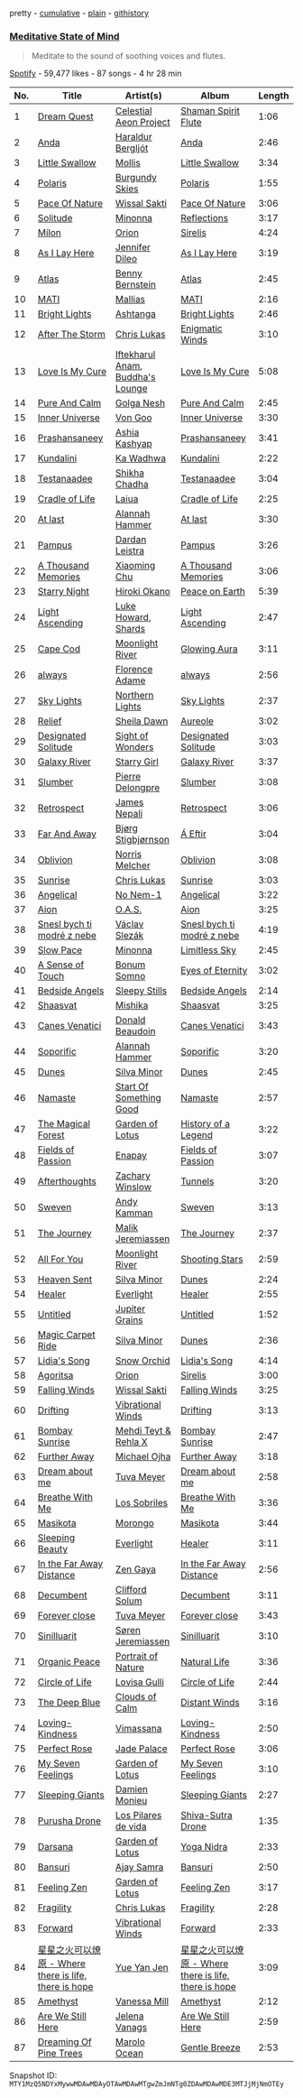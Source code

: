 pretty - [cumulative](/playlists/cumulative/37i9dQZF1DWTetfhmm3xOs.md) - [plain](/playlists/plain/37i9dQZF1DWTetfhmm3xOs) - [githistory](https://github.githistory.xyz/mackorone/spotify-playlist-archive/blob/main/playlists/plain/37i9dQZF1DWTetfhmm3xOs)

### [Meditative State of Mind](https://open.spotify.com/playlist/37i9dQZF1DWTetfhmm3xOs)

> Meditate to the sound of soothing voices and flutes.

[Spotify](https://open.spotify.com/user/spotify) - 59,477 likes - 87 songs - 4 hr 28 min

| No. | Title | Artist(s) | Album | Length |
|---|---|---|---|---|
| 1 | [Dream Quest](https://open.spotify.com/track/6uj3ha95NYTfLuB8MYhaNQ) | [Celestial Aeon Project](https://open.spotify.com/artist/3erL8NEQbmmOXhO6yyVWxO) | [Shaman Spirit Flute](https://open.spotify.com/album/39Q6KP8xGG0olJZMSwK7x9) | 1:06 |
| 2 | [Anda](https://open.spotify.com/track/2oNh69Ej2GKrk489PDNruu) | [Haraldur Bergljót](https://open.spotify.com/artist/5lIaD8O0ZoUIS3aybgfyeO) | [Anda](https://open.spotify.com/album/7qXpkrsHSzR5R2SMYkl2v8) | 2:46 |
| 3 | [Little Swallow](https://open.spotify.com/track/1I0k8K0RQSZZKWGVXw2uDD) | [Mollis](https://open.spotify.com/artist/1QT9mxEShl9BmYBUhnr1DG) | [Little Swallow](https://open.spotify.com/album/4JNFQHbtSsuqD9UtiNiGnN) | 3:34 |
| 4 | [Polaris](https://open.spotify.com/track/3u4oNZRvrA7pXN90HaGWkE) | [Burgundy Skies](https://open.spotify.com/artist/2txYwbS88ztbJYTKGVeUrq) | [Polaris](https://open.spotify.com/album/2Mx0KP6jL0AmsMuZsCjAft) | 1:55 |
| 5 | [Pace Of Nature](https://open.spotify.com/track/1sB226w76E26PZRxcSA8Uq) | [Wissal Sakti](https://open.spotify.com/artist/1FiERGNLIiWDYa2nA0TcGD) | [Pace Of Nature](https://open.spotify.com/album/6NJjyT1Kr57k811DYQ7WEA) | 3:06 |
| 6 | [Solitude](https://open.spotify.com/track/5TwlZ0NAJcQfaLuxKMCA6u) | [Minonna](https://open.spotify.com/artist/6mysyQI353vNbwstr6pT1Y) | [Reflections](https://open.spotify.com/album/7n8TXa3WbjkS4vbcD9zqgr) | 3:17 |
| 7 | [Mílon](https://open.spotify.com/track/2Dv1DUFmC8ElSUSTy7s9Ma) | [Orion](https://open.spotify.com/artist/6GWCB8ekz6k8xgOzb8i31f) | [Sirelis](https://open.spotify.com/album/27cJfiiUttUeLho3Lfzi7E) | 4:24 |
| 8 | [As I Lay Here](https://open.spotify.com/track/59QJ83aEkzxOCqeWFbjoKa) | [Jennifer Dileo](https://open.spotify.com/artist/2mB3r3m1RWix0kc0f4qxTT) | [As I Lay Here](https://open.spotify.com/album/69cF5zbCD2jCDvAJvXJvgh) | 3:19 |
| 9 | [Atlas](https://open.spotify.com/track/1HNM54pHKFCSEflvDYZwGC) | [Benny Bernstein](https://open.spotify.com/artist/4iJdqHLAdAbYvCrB5hDnHM) | [Atlas](https://open.spotify.com/album/1TY41tXfNuiL4incf5pFLO) | 2:45 |
| 10 | [MATI](https://open.spotify.com/track/6HeFLsBljHuuYdG4gUzlyE) | [Mallias](https://open.spotify.com/artist/7Jha5lv1MsoExRH2GMSNLk) | [MATI](https://open.spotify.com/album/41wh35g4nY8ilqZKYDBr4h) | 2:16 |
| 11 | [Bright Lights](https://open.spotify.com/track/652msrYYe7mj1JnHTCEpVh) | [Ashtanga](https://open.spotify.com/artist/5G1Q1LkBEWL6WLWjbDHoTe) | [Bright Lights](https://open.spotify.com/album/03hxhv179JxuT0J98k5djH) | 2:46 |
| 12 | [After The Storm](https://open.spotify.com/track/1Mp8ZVLc3XQdDTIGHvbWsb) | [Chris Lukas](https://open.spotify.com/artist/2PYNWD01lteVriJrx1nzz9) | [Enigmatic Winds](https://open.spotify.com/album/5iFJCpNwoQdy25C7WwrRTV) | 3:10 |
| 13 | [Love Is My Cure](https://open.spotify.com/track/4kqekA8aWuYbvbn2WGecPW) | [Iftekharul Anam](https://open.spotify.com/artist/49tDgukB5sliWr6MfgS0SY), [Buddha's Lounge](https://open.spotify.com/artist/0DQtE70SlFZZkbNpCRaMHb) | [Love Is My Cure](https://open.spotify.com/album/3CQJtBcKv6o2yz7UrYLoV8) | 5:08 |
| 14 | [Pure And Calm](https://open.spotify.com/track/663LF9heB9sWluligQWpG8) | [Golga Nesh](https://open.spotify.com/artist/3PwWkYTHc7KtBrRutAXOlg) | [Pure And Calm](https://open.spotify.com/album/6Js79WFhXHyBSaPnM81l0j) | 2:45 |
| 15 | [Inner Universe](https://open.spotify.com/track/1XOc1T0peSL0F5UF6J5xJJ) | [Von Goo](https://open.spotify.com/artist/0ok7E7efNzcR8Bz1xDx8Zb) | [Inner Universe](https://open.spotify.com/album/79nhvpmbNmMMVjPiOkzs2G) | 3:30 |
| 16 | [Prashansaneey](https://open.spotify.com/track/3Setdymx44HIU2wb7sW5s6) | [Ashia Kashyap](https://open.spotify.com/artist/0ZsjZX7yAwB3UhNT9cWonV) | [Prashansaneey](https://open.spotify.com/album/6dMnLGBlZrlHj2CrGuZPMn) | 3:41 |
| 17 | [Kundalini](https://open.spotify.com/track/0sLaaBl2OPlNJeqvhycUab) | [Ka Wadhwa](https://open.spotify.com/artist/2dPkKU7aaKeFDICPMOduIv) | [Kundalini](https://open.spotify.com/album/7n2KeDhj36LPnHni9QgkDo) | 2:22 |
| 18 | [Testanaadee](https://open.spotify.com/track/0dKEL8IL3Wgz6vEIAL3P4J) | [Shikha Chadha](https://open.spotify.com/artist/2vVK4gTQuqvtqWHX8GiIDc) | [Testanaadee](https://open.spotify.com/album/2r1IdCCzou6ux9MdcOj20X) | 3:04 |
| 19 | [Cradle of Life](https://open.spotify.com/track/1eihRcf7w68iW9IPTs76fc) | [Laiua](https://open.spotify.com/artist/1fhB7jhn3UFb3AdiHMsQTz) | [Cradle of Life](https://open.spotify.com/album/4Tw2LWGi0iUCw2ZTfSkiXc) | 2:25 |
| 20 | [At last](https://open.spotify.com/track/1lNdqczd0uKZcioivNQZBt) | [Alannah Hammer](https://open.spotify.com/artist/2utndN6OrmNQKozhXYJ8Hn) | [At last](https://open.spotify.com/album/24NHRvgtq3lBESZ98LLDdd) | 3:30 |
| 21 | [Pampus](https://open.spotify.com/track/7emdYdVOLn2nIzdFufWUQh) | [Dardan Leistra](https://open.spotify.com/artist/1iChBE5eMVIiJBpsUZ0rSH) | [Pampus](https://open.spotify.com/album/66EibKvWjwkOn8LPibdMcF) | 3:26 |
| 22 | [A Thousand Memories](https://open.spotify.com/track/0NicReIOJqnuhT5kPe2Q1u) | [Xiaoming Chu](https://open.spotify.com/artist/3wWsMDO6XVcTyV9IvVhss9) | [A Thousand Memories](https://open.spotify.com/album/07W4VsvYKd4YDl7Zh1pG6B) | 3:06 |
| 23 | [Starry Night](https://open.spotify.com/track/6dIVWqAIpWJWxPE7cAki4G) | [Hiroki Okano](https://open.spotify.com/artist/5ZtBM3N7gMFDYynbIhlFfJ) | [Peace on Earth](https://open.spotify.com/album/4RaoQGq4D40J1GU3kYGk13) | 5:39 |
| 24 | [Light Ascending](https://open.spotify.com/track/483t4Dw6FPoKXyhMnDNkRY) | [Luke Howard](https://open.spotify.com/artist/3duTXsC49HoPt4f4EySDKf), [Shards](https://open.spotify.com/artist/0ATldWSJILH1tS2H87szDU) | [Light Ascending](https://open.spotify.com/album/3VnaphUrqIjgbzkHU29fB7) | 2:47 |
| 25 | [Cape Cod](https://open.spotify.com/track/2DnjmwnSLvMS78MW0y8czV) | [Moonlight River](https://open.spotify.com/artist/3M2OEjKBqrrvP829uLJVDu) | [Glowing Aura](https://open.spotify.com/album/0hxddVL6RtkujMPjGvegn0) | 3:11 |
| 26 | [always](https://open.spotify.com/track/5Nusgvqw46McIdfuqrvM4c) | [Florence Adame](https://open.spotify.com/artist/0OyLeqzC9Bd1d8uc5DgYCz) | [always](https://open.spotify.com/album/1Zqgnlwg96XIvVOrvYATK4) | 2:56 |
| 27 | [Sky Lights](https://open.spotify.com/track/7HToCQy3ObwcSCpEEjkX7x) | [Northern Lights](https://open.spotify.com/artist/0pJ7c6jclXmQmxW4Doz1Ny) | [Sky Lights](https://open.spotify.com/album/7AOsa08sbSM7X0Qz8ad7lC) | 2:37 |
| 28 | [Relief](https://open.spotify.com/track/59xd0X9j4l5COqxkGuZiJp) | [Sheila Dawn](https://open.spotify.com/artist/5XSMONg34qtPY5qFntQfag) | [Aureole](https://open.spotify.com/album/00qD0iqQkCuQFXN1cu5Mwx) | 3:02 |
| 29 | [Designated Solitude](https://open.spotify.com/track/1KD5sDTDCSj2yPBh3OxQ1i) | [Sight of Wonders](https://open.spotify.com/artist/4TVuWsAEx3S4UnsJhA7QYD) | [Designated Solitude](https://open.spotify.com/album/1DDlDMpNFef0ksiYQCZ6j4) | 3:03 |
| 30 | [Galaxy River](https://open.spotify.com/track/4qoE30s1SzfR9aylJwSULq) | [Starry Girl](https://open.spotify.com/artist/4Uaq25W6YRawMeHyRIKwxy) | [Galaxy River](https://open.spotify.com/album/3TzMmfxAKMqkRFAShdma9u) | 3:37 |
| 31 | [Slumber](https://open.spotify.com/track/2kLz6daV1GOseCfsNcpRWV) | [Pierre Delongpre](https://open.spotify.com/artist/5WMDkZMK3ZgXII7d14q5I9) | [Slumber](https://open.spotify.com/album/7uuEvVQ919w5vDNPCIiPfz) | 3:08 |
| 32 | [Retrospect](https://open.spotify.com/track/6BGEqMR3DCStjjYons9XVr) | [James Nepali](https://open.spotify.com/artist/0SsqkRL4JQC709FbQeLn1x) | [Retrospect](https://open.spotify.com/album/1C4fYxrl4hfo9GAsAvxG5L) | 3:06 |
| 33 | [Far And Away](https://open.spotify.com/track/44DKn5hqvnO4912GLZqHYI) | [Bjørg Stigbjørnson](https://open.spotify.com/artist/6XrReT7PSQUBR0LipHQxMn) | [Á Eftir](https://open.spotify.com/album/06COtedhFaIxlBSR2ZEteM) | 3:04 |
| 34 | [Oblivion](https://open.spotify.com/track/676cCislDJ6X51j2mai6xD) | [Norris Melcher](https://open.spotify.com/artist/1uNKwFEjuT8w9eXOCqrcAA) | [Oblivion](https://open.spotify.com/album/03PoUSzMmhA5FYH7yU0BGO) | 3:08 |
| 35 | [Sunrise](https://open.spotify.com/track/5sKl5y9UNn4II2lAwRLeOF) | [Chris Lukas](https://open.spotify.com/artist/2PYNWD01lteVriJrx1nzz9) | [Sunrise](https://open.spotify.com/album/3mNbZLxYq0x93PJY7tz4Jd) | 3:03 |
| 36 | [Angelical](https://open.spotify.com/track/2LzNS6YlpkehtEINlWNtV2) | [No Nem\-1](https://open.spotify.com/artist/2nWmDoCWQwcZQe6eemVZtp) | [Angelical](https://open.spotify.com/album/2O9gwqHI8P7XAr1yPp1xST) | 3:22 |
| 37 | [Aion](https://open.spotify.com/track/0ssdj7toIUWMGFmMVMW7Ge) | [O.A.S.](https://open.spotify.com/artist/1aoMIhif29oGaZGwQJ1oTt) | [Aion](https://open.spotify.com/album/1kkglpZHhzTKTLiYx0AXol) | 3:25 |
| 38 | [Snesl bych ti modré z nebe](https://open.spotify.com/track/1v8nEP8CRicvuRiGxxjZF6) | [Václav Slezák](https://open.spotify.com/artist/3VHBfS16hX93D0BLGwraUz) | [Snesl bych ti modré z nebe](https://open.spotify.com/album/4XDdhhDFoUgsmSjcVFRJp0) | 4:19 |
| 39 | [Slow Pace](https://open.spotify.com/track/3zGz5Zz5OXhOTSbcMfbbWy) | [Minonna](https://open.spotify.com/artist/6mysyQI353vNbwstr6pT1Y) | [Limitless Sky](https://open.spotify.com/album/5tYw60CJOnVi0Of8fCyDnQ) | 2:45 |
| 40 | [A Sense of Touch](https://open.spotify.com/track/2hJRROSh3QFGDCMS7CwGxr) | [Bonum Somno](https://open.spotify.com/artist/0kERbf96dBhKRnHrbQi9Vt) | [Eyes of Eternity](https://open.spotify.com/album/0miQvlVRcf9uFckcIYVozL) | 3:02 |
| 41 | [Bedside Angels](https://open.spotify.com/track/5zWCWoMWqqBtvJxqlzNG3k) | [Sleepy Stills](https://open.spotify.com/artist/1Ft3gRFnTagadwt0sARe1r) | [Bedside Angels](https://open.spotify.com/album/2TFKgSDqj74cQAMvQMMsZq) | 2:14 |
| 42 | [Shaasvat](https://open.spotify.com/track/3simwgVNK0SqFOdQ7JjL0J) | [Mishika](https://open.spotify.com/artist/79pwbuZeN20i17nbhG3Qgr) | [Shaasvat](https://open.spotify.com/album/4CDm3GVljjGXaJr0k0pFzk) | 3:25 |
| 43 | [Canes Venatici](https://open.spotify.com/track/2P64F9RPwQos7ELkKotqW5) | [Donald Beaudoin](https://open.spotify.com/artist/2Z0z4n4ndyWuJVJYoSvlLI) | [Canes Venatici](https://open.spotify.com/album/4FcA1I4Xjgy2fpry8zNlK3) | 3:43 |
| 44 | [Soporific](https://open.spotify.com/track/3qdpjZleqYS2oJhGzXDXcz) | [Alannah Hammer](https://open.spotify.com/artist/2utndN6OrmNQKozhXYJ8Hn) | [Soporific](https://open.spotify.com/album/1EWsupezffYk8uVCsHESYH) | 3:20 |
| 45 | [Dunes](https://open.spotify.com/track/3EMhmAY3KnNRlzrzJurxmH) | [Silva Minor](https://open.spotify.com/artist/2qCGBLSIAfV6EYofCDbVZk) | [Dunes](https://open.spotify.com/album/1czCKnLfwCHydAAyqHwfOh) | 2:45 |
| 46 | [Namaste](https://open.spotify.com/track/7qLT0sVYjM9MlIf7sHfEcX) | [Start Of Something Good](https://open.spotify.com/artist/37qYg33d5znCp06dghSGz4) | [Namaste](https://open.spotify.com/album/2HBModmTCfZew2Z2UYxiQ9) | 2:57 |
| 47 | [The Magical Forest](https://open.spotify.com/track/3vHmuBwbtMLwo0hfUyENAU) | [Garden of Lotus](https://open.spotify.com/artist/7I1z8LXW0jX3fyWx7h0PRs) | [History of a Legend](https://open.spotify.com/album/4e8l7QDGdpAHrCN4bJatXj) | 3:22 |
| 48 | [Fields of Passion](https://open.spotify.com/track/19127XxgyW1KnXqnYv2YRO) | [Enapay](https://open.spotify.com/artist/04aI3lUztHm7euSI9Lo6ug) | [Fields of Passion](https://open.spotify.com/album/7j6qZ1o0EhkwLurLzonfVj) | 3:07 |
| 49 | [Afterthoughts](https://open.spotify.com/track/1wCeUYtGDLPVFMIF2rMaJ8) | [Zachary Winslow](https://open.spotify.com/artist/3msrl8nVpOm5bwGTr5lyLm) | [Tunnels](https://open.spotify.com/album/74MFpDyFJmMCtvBOznvpve) | 3:20 |
| 50 | [Sweven](https://open.spotify.com/track/7LbnfJ4bZ8UZRcb9l8Txld) | [Andy Kamman](https://open.spotify.com/artist/2bI9xKlbtS0cPS3rQ8x87y) | [Sweven](https://open.spotify.com/album/0Ixj5uPjN9PPtqoPE2u8pS) | 3:13 |
| 51 | [The Journey](https://open.spotify.com/track/77Fs2NajDBQaOOZkYDsFLE) | [Malik Jeremiassen](https://open.spotify.com/artist/6qIThryE8kmwkl6RfPdhHI) | [The Journey](https://open.spotify.com/album/6O3yzoZ7VeGF9jiWu6nchO) | 2:37 |
| 52 | [All For You](https://open.spotify.com/track/0iwF0zOSKH8wPUhC3Odo1L) | [Moonlight River](https://open.spotify.com/artist/3M2OEjKBqrrvP829uLJVDu) | [Shooting Stars](https://open.spotify.com/album/4Gd0vtBoSJ1cnk5YzQlG1O) | 2:59 |
| 53 | [Heaven Sent](https://open.spotify.com/track/2vy7Y6HaIB2zeVdxk4HyMP) | [Silva Minor](https://open.spotify.com/artist/2qCGBLSIAfV6EYofCDbVZk) | [Dunes](https://open.spotify.com/album/1czCKnLfwCHydAAyqHwfOh) | 2:24 |
| 54 | [Healer](https://open.spotify.com/track/0s1wFa94M0alEVoQbaXQl3) | [Everlight](https://open.spotify.com/artist/6RavlD6YjBgKC9iSh3uHgg) | [Healer](https://open.spotify.com/album/1QxVwtRf2TgfYHMqWiLlap) | 2:55 |
| 55 | [Untitled](https://open.spotify.com/track/3tCBeat5YZBwLf61yoQJ9v) | [Jupiter Grains](https://open.spotify.com/artist/6uq3FetPGtr1PNJ4bOzF85) | [Untitled](https://open.spotify.com/album/2aMPmCJLYROlZZMjF92w32) | 1:52 |
| 56 | [Magic Carpet Ride](https://open.spotify.com/track/46uQASxnpwEpeCS0MAZuwL) | [Silva Minor](https://open.spotify.com/artist/2qCGBLSIAfV6EYofCDbVZk) | [Dunes](https://open.spotify.com/album/1czCKnLfwCHydAAyqHwfOh) | 2:36 |
| 57 | [Lidia's Song](https://open.spotify.com/track/2cPfYDD11tZSALRgFBrAtK) | [Snow Orchid](https://open.spotify.com/artist/4IA09oabGSDGrVzs9cQyRF) | [Lidia's Song](https://open.spotify.com/album/5OYV4MgU4EYervsWemH396) | 4:14 |
| 58 | [Agoritsa](https://open.spotify.com/track/4lrHlM0lAZe1QlzNO23f2G) | [Orion](https://open.spotify.com/artist/6GWCB8ekz6k8xgOzb8i31f) | [Sirelis](https://open.spotify.com/album/27cJfiiUttUeLho3Lfzi7E) | 3:00 |
| 59 | [Falling Winds](https://open.spotify.com/track/3LDurr25Dx3XAR4nMxNXpp) | [Wissal Sakti](https://open.spotify.com/artist/1FiERGNLIiWDYa2nA0TcGD) | [Falling Winds](https://open.spotify.com/album/4nOCx7KqmyryOHBbu3cNdV) | 3:25 |
| 60 | [Drifting](https://open.spotify.com/track/07HyW4lru1xdPooGfX3s6x) | [Vibrational Winds](https://open.spotify.com/artist/3S51HXTFUW0h2esKYpsZ5y) | [Drifting](https://open.spotify.com/album/6TDEdmR4SSC7mUXXU8EdbQ) | 3:13 |
| 61 | [Bombay Sunrise](https://open.spotify.com/track/6Qnj1hZkw76PzZdvpH0DRH) | [Mehdi Teyt & Rehla X](https://open.spotify.com/artist/0UfCWBHRcFM2ZqmnjkmJV9) | [Bombay Sunrise](https://open.spotify.com/album/1IczgH7IBmw7pcgcGEb6B8) | 2:47 |
| 62 | [Further Away](https://open.spotify.com/track/6oUaVedjL2YE7i87ARsNV6) | [Michael Ojha](https://open.spotify.com/artist/4h15HPM1bGgwpOyfRk3w1w) | [Further Away](https://open.spotify.com/album/1kimHIU5zp5n0sR4GNajt2) | 3:18 |
| 63 | [Dream about me](https://open.spotify.com/track/6L1sKb2kv74gPGUpjkybTO) | [Tuva Meyer](https://open.spotify.com/artist/2jLb0BITddsw4KK3EcNyyn) | [Dream about me](https://open.spotify.com/album/3XHxAXn40Nwlbjrg6rbRlK) | 2:58 |
| 64 | [Breathe With Me](https://open.spotify.com/track/5Yg8xfu4paQ3HLeYsHYL3A) | [Los Sobriles](https://open.spotify.com/artist/3JST5hIfjYPRqhKMJXqku2) | [Breathe With Me](https://open.spotify.com/album/1fujTK186d1YXh85ub1jQD) | 3:36 |
| 65 | [Masikota](https://open.spotify.com/track/5uYBs6Jdb7WD1hy2sKqZnO) | [Morongo](https://open.spotify.com/artist/0UlTnSGW8Z8hUZq1VDVorm) | [Masikota](https://open.spotify.com/album/0SIzQRtFJuJC9WYqg8v4g9) | 3:44 |
| 66 | [Sleeping Beauty](https://open.spotify.com/track/0Cks68XMF8C89s1zTfFtR2) | [Everlight](https://open.spotify.com/artist/6RavlD6YjBgKC9iSh3uHgg) | [Healer](https://open.spotify.com/album/1QxVwtRf2TgfYHMqWiLlap) | 3:11 |
| 67 | [In the Far Away Distance](https://open.spotify.com/track/1oHDNBIxtHai4IcMQ4mJuL) | [Zen Gaya](https://open.spotify.com/artist/5zC4k86g6y3NsIvUwFVX1G) | [In the Far Away Distance](https://open.spotify.com/album/6hxNWvBvsKr4mV1YAjz9HS) | 2:56 |
| 68 | [Decumbent](https://open.spotify.com/track/45nNKzH7nKMfyFhUUqdyGY) | [Clifford Solum](https://open.spotify.com/artist/7fU4kMtmQKYqCJoJGEEjnu) | [Decumbent](https://open.spotify.com/album/5bf2DjnmsLeJOYVdDeUM5E) | 3:11 |
| 69 | [Forever close](https://open.spotify.com/track/4SIJIe0qLkPFLP8Nedt1Ga) | [Tuva Meyer](https://open.spotify.com/artist/2jLb0BITddsw4KK3EcNyyn) | [Forever close](https://open.spotify.com/album/0bhOdhCWSXWvy2uQKxDbGK) | 3:43 |
| 70 | [Sinilluarit](https://open.spotify.com/track/3g0xCFy4hQ4MDoe0KfLVud) | [Søren Jeremiassen](https://open.spotify.com/artist/54h5UZPx5rj7dEDGaofoaj) | [Sinilluarit](https://open.spotify.com/album/5TZx3UPmzvKH7BAAkpnGyQ) | 3:10 |
| 71 | [Organic Peace](https://open.spotify.com/track/5WS9MN7qSwRF07eJLswCHu) | [Portrait of Nature](https://open.spotify.com/artist/5OQ80Fm55v0aCjLF7hXOwj) | [Natural Life](https://open.spotify.com/album/2dWhwh8lM31AKfywr2uDcA) | 3:36 |
| 72 | [Circle of Life](https://open.spotify.com/track/5ZES0TpHFfczYU6OgoBYA4) | [Lovisa Gulli](https://open.spotify.com/artist/58n0GT0HiGmwsB3cyH6Bfl) | [Circle of Life](https://open.spotify.com/album/1nFutOjJZwK70snfXyPUhT) | 2:44 |
| 73 | [The Deep Blue](https://open.spotify.com/track/3fPDwXNYVnj3ROLieCtOGR) | [Clouds of Calm](https://open.spotify.com/artist/4aFC3M76kBNOVNH1YIvtaD) | [Distant Winds](https://open.spotify.com/album/1EhONt6PrP5KjE3ngU23kb) | 3:16 |
| 74 | [Loving\-Kindness](https://open.spotify.com/track/4YQn86jDGtlXovQJT9nwiB) | [Vimassana](https://open.spotify.com/artist/1JwJysIUFMsM5HjV5fJvGv) | [Loving\-Kindness](https://open.spotify.com/album/0cHpCmG4oLbGPStNrpdgMD) | 2:50 |
| 75 | [Perfect Rose](https://open.spotify.com/track/0Yuw1szR25KD6tmO1KSs9x) | [Jade Palace](https://open.spotify.com/artist/52FzcYdR52cgukrg4A3Tyv) | [Perfect Rose](https://open.spotify.com/album/2E8dJJLDCiKqWMVXuWetCq) | 3:06 |
| 76 | [My Seven Feelings](https://open.spotify.com/track/5OOiY3O34bUYV2mHGcMGQW) | [Garden of Lotus](https://open.spotify.com/artist/7I1z8LXW0jX3fyWx7h0PRs) | [My Seven Feelings](https://open.spotify.com/album/6Kl4ICdlFw7lb1N25DJdB2) | 3:10 |
| 77 | [Sleeping Giants](https://open.spotify.com/track/0J0KRxk1ccNI6SA3L0514v) | [Damien Monieu](https://open.spotify.com/artist/0e6TRegnf204V3t3TFftdA) | [Sleeping Giants](https://open.spotify.com/album/7FWW4gjaJs1FLnSNoUXYfv) | 2:27 |
| 78 | [Purusha Drone](https://open.spotify.com/track/5v0MNwuSRDqSqW3buZyVUg) | [Los Pilares de vida](https://open.spotify.com/artist/2VGO2hlAnvpRTw4NamfA0O) | [Shiva\-Sutra Drone](https://open.spotify.com/album/3SXxPB8xeafFCKj3bv26NB) | 1:35 |
| 79 | [Darsana](https://open.spotify.com/track/07h8WLyLdqdwrD72oWkats) | [Garden of Lotus](https://open.spotify.com/artist/7I1z8LXW0jX3fyWx7h0PRs) | [Yoga Nidra](https://open.spotify.com/album/5EazHq0TDPzE5zqFuW8QwJ) | 2:33 |
| 80 | [Bansuri](https://open.spotify.com/track/4Cy9EEXAjmzjIa2hBYJa7R) | [Ajay Samra](https://open.spotify.com/artist/4FxL7eKB7Uz1rWIpMOC6rW) | [Bansuri](https://open.spotify.com/album/1os3PzBysPuwHUOAJIQlHs) | 2:50 |
| 81 | [Feeling Zen](https://open.spotify.com/track/2bzxCAQug0YCQCOxr0l4KB) | [Garden of Lotus](https://open.spotify.com/artist/7I1z8LXW0jX3fyWx7h0PRs) | [Feeling Zen](https://open.spotify.com/album/64ii0rt71mknNqsG2tLoLf) | 3:17 |
| 82 | [Fragility](https://open.spotify.com/track/76PJSFCBGkVazJvMcE3Uyi) | [Chris Lukas](https://open.spotify.com/artist/2PYNWD01lteVriJrx1nzz9) | [Fragility](https://open.spotify.com/album/5xoJiIPUG9kVH5HoQiKRb6) | 2:28 |
| 83 | [Forward](https://open.spotify.com/track/6fy6hBtZMY8sAjG8ynqUbV) | [Vibrational Winds](https://open.spotify.com/artist/3S51HXTFUW0h2esKYpsZ5y) | [Forward](https://open.spotify.com/album/7Hp3Glq4Aoy8ubBEXCQtlj) | 2:33 |
| 84 | [星星之火可以燎原 \- Where there is life, there is hope](https://open.spotify.com/track/6gfL880RuRTk3toqkVxjGO) | [Yue Yan Jen](https://open.spotify.com/artist/4MBwj0QO9m7CS0pHBfhrkU) | [星星之火可以燎原 \- Where there is life, there is hope](https://open.spotify.com/album/7fbFR0qZouklk3kM5voFNw) | 3:09 |
| 85 | [Amethyst](https://open.spotify.com/track/5X6MJD3WhozugWHrV86ENo) | [Vanessa Mill](https://open.spotify.com/artist/4Ep50Q4m0c6GJxZ9pxPpIH) | [Amethyst](https://open.spotify.com/album/5P0Bhww1awDkLtAh5CKi9k) | 2:12 |
| 86 | [Are We Still Here](https://open.spotify.com/track/5rjIqwdOptcSeam8iWsYfJ) | [Jelena Vanags](https://open.spotify.com/artist/7DXjl9ExxUi8xScl5bFZJS) | [Are We Still Here](https://open.spotify.com/album/6DuEDinHFBpz7V2DdRmCWi) | 2:59 |
| 87 | [Dreaming Of Pine Trees](https://open.spotify.com/track/3YSkrDZCRG0bcZ4AZw5rIj) | [Marolo Ocean](https://open.spotify.com/artist/1BiM1ohqvojfJWUzDwrFpQ) | [Gentle Breeze](https://open.spotify.com/album/33KDHAdMUVYaeDxgPuYxka) | 2:53 |

Snapshot ID: `MTY1MzQ5NDYxMywwMDAwMDAyOTAwMDAwMTgwZmJmNTg0ZDAwMDAwMDE3MTJjMjNmOTEy`
